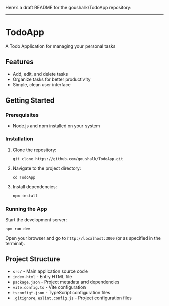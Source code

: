 Here’s a draft README for the goushalk/TodoApp repository:

---

# TodoApp

A Todo Application for managing your personal tasks

## Features

- Add, edit, and delete tasks
- Organize tasks for better productivity
- Simple, clean user interface

## Getting Started

### Prerequisites

- Node.js and npm installed on your system

### Installation

1. Clone the repository:
   ```
   git clone https://github.com/goushalk/TodoApp.git
   ```
2. Navigate to the project directory:
   ```
   cd TodoApp
   ```
3. Install dependencies:
   ```
   npm install
   ```

### Running the App

Start the development server:
```
npm run dev
```
Open your browser and go to `http://localhost:3000` (or as specified in the terminal).

## Project Structure

- `src/` - Main application source code
- `index.html` - Entry HTML file
- `package.json` - Project metadata and dependencies
- `vite.config.ts` - Vite configuration
- `tsconfig*.json` - TypeScript configuration files
- `.gitignore`, `eslint.config.js` - Project configuration files
